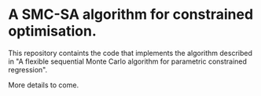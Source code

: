 # A SMC-SA algorithm for constrained optimisation.

This repository containts the code that implements the algorithm described in "A flexible sequential Monte Carlo algorithm for parametric constrained regression".

More details to come.
